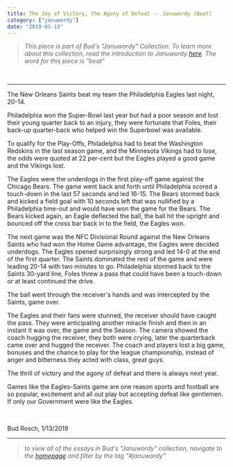 ```yaml
---
title: The Joy of Victory, the Agony of Defeat -- Januwordy (Beat)
category: ["januwordy"]
date: "2019-01-13"
---
```


> *This piece is part of Bud's "Januwordy" Collection. To learn more about this collection, read the introduction to Januwordy [here](https://www.budrosch.com/introduction-to-januwordy). The word for this piece is "beat"*

<br/>
<hr/>

The New Orleans Saints beat my team the Philadelphia Eagles last night, 20-14.

Philadelphia won the Super-Bowl last year but had a poor season and lost their young quarter back to an injury, they were fortunate that Foles, their back-up quarter-back who helped win the Superbowl was available.

To qualify for the Play-Offs, Philadelphia had to beat the Washington Redskins in the last season game, and the Minnesota Vikings had to lose, the odds were quoted at 22 per-cent but the Eagles played a good game and the Vikings lost.

The Eagles were the underdogs in the first play-off game against the Chicago Bears. The game went back and forth until Philadelphia scored a touch-down in the last 57 seconds and led 16-15.  The Bears stormed back and kicked a field goal with 10 seconds left that was nullified by a Philadelphia time-out and would have won the game for the Bears.  The Bears kicked again, an Eagle deflected the ball, the ball hit the upright and bounced off the cross bar back in to the field, the Eagles won.

The next game was the NFC Divisional Round against the New Orleans Saints who had won the Home Game advantage, the Eagles were decided underdogs.  The Eagles opened surprisingly strong and led 14-0 at the end of the first quarter.  The Saints dominated the rest of the game and were leading 20-14 with two minutes to go.  Philadelphia stormed back to the Saints 30-yard line, Foles threw a pass that could have been a touch-down or at least continued the drive.

The ball went through the receiver's hands and was intercepted by the Saints, game over.

The Eagles and their fans were stunned, the receiver should have caught the pass. They were anticipating another miracle finish and then in an instant it was over, the game and the Season.  The camera showed the coach hugging the receiver, they both were crying, later the quarterback came over and hugged the receiver.  The coach and players lost a big game, bonuses and the chance to play for the league championship, instead of anger and bitterness they acted with class, great guys.

The thrill of victory and the agony of defeat and there is always next year.

Games like the Eagles-Saints game are one reason sports and football are so popular, excitement and all out play but accepting defeat like gentlemen.  If only our Government were like the Eagles.

</br>

Bud Rosch, 1/13/2019

<hr/>

> *to view all of the essays in Bud's "Januwordy" collection, navigate to the [homepage](https://www.budrosch.com) and filter by the tag "#januwordy"*

<br/>
